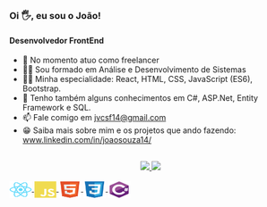 ### Oi 🖐, eu sou o João!
#### Desenvolvedor FrontEnd

- 🔭 No momento atuo como freelancer
- 👨‍🎓 Sou formado em Análise e Desenvolvimento de Sistemas
- 👨‍💻 Minha especialidade: React, HTML, CSS, JavaScript (ES6), Bootstrap.
- 🌱 Tenho também alguns conhecimentos em C#, ASP.Net, Entity Framework e SQL.
- 📫 Fale comigo em jvcsf14@gmail.com
- 😁 Saiba mais sobre mim e os projetos que ando fazendo: www.linkedin.com/in/joaosouza14/

##

<div align="center">
  <a href="https://github.com/joaosouza14">
  <img height="180em" src="https://github-readme-stats-sigma-five.vercel.app/api?username=joaosouza14&show_icons=true&theme=dark&include_all_commits=true&count_private=true"/>
  <img height="180em" src="https://github-readme-stats-sigma-five.vercel.app/api/top-langs/?username=joaosouza14&layout=compact&langs_count=7&theme=dark"/>
</div>

<div style="display: inline_block"><br>
  <img align="center" alt="Joao-React" height="30" width="40" src="https://github.com/devicons/devicon/blob/master/icons/react/react-original.svg">
  <img align="center" alt="Joao-Js" height="30" width="40" src="https://raw.githubusercontent.com/devicons/devicon/master/icons/javascript/javascript-plain.svg">
  <img align="center" alt="Joao-HTML" height="30" width="40" src="https://raw.githubusercontent.com/devicons/devicon/master/icons/html5/html5-original.svg">
  <img align="center" alt="Joao-CSS" height="30" width="40" src="https://raw.githubusercontent.com/devicons/devicon/master/icons/css3/css3-original.svg">
  <img align="center" alt="Joao-Csharp" height="30" width="40" src="https://raw.githubusercontent.com/devicons/devicon/master/icons/csharp/csharp-original.svg">
</div>

##
